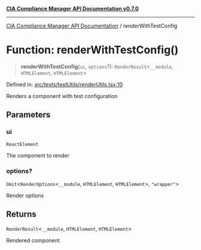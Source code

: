[**CIA Compliance Manager API Documentation v0.7.0**](../README.md)

***

[CIA Compliance Manager API Documentation](../globals.md) / renderWithTestConfig

# Function: renderWithTestConfig()

> **renderWithTestConfig**(`ui`, `options`?): `RenderResult`\<`__module`, `HTMLElement`, `HTMLElement`\>

Defined in: [src/tests/testUtils/renderUtils.tsx:10](https://github.com/Hack23/cia-compliance-manager/blob/main/src/tests/testUtils/renderUtils.tsx#L10)

Renders a component with test configuration

## Parameters

### ui

`ReactElement`

The component to render

### options?

`Omit`\<`RenderOptions`\<`__module`, `HTMLElement`, `HTMLElement`\>, `"wrapper"`\>

Render options

## Returns

`RenderResult`\<`__module`, `HTMLElement`, `HTMLElement`\>

Rendered component
